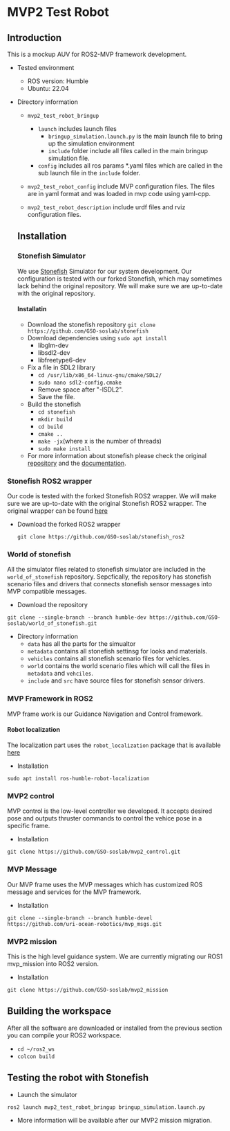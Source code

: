 # MVP2 Test Robot
## Introduction
This is a mockup AUV for ROS2-MVP framework development.
- Tested environment
    - ROS version: Humble
    - Ubuntu: 22.04
- Directory information
    - `mvp2_test_robot_bringup` 
        - `launch` includes launch files
            - `bringup_simulation.launch.py` is the main launch file to bring up the simulation environment
            - `include` folder include all files called in the main bringup simulation file.
        - `config` includes all ros params *.yaml files which are called in the sub launch file in the `include` folder.
    - `mvp2_test_robot_config` include MVP configuration files. The files are in yaml format and was loaded in mvp code using yaml-cpp.

    - `mvp2_test_robot_description` include urdf files and rviz configuration files.

    ## Installation
    ### Stonefish Simulator
    We use [Stonefish](https://github.com/patrykcieslak/stonefish) Simulator for our system development.
    Our configuration is tested with our forked Stonefish, which may sometimes lack behind the original repository. We will make sure we are up-to-date with the original repository.
    #### Installatin
    - Download the stonefish repository
            ```
            git clone https://github.com/GSO-soslab/stonefish
            ```
    - Download dependencies using `sudo apt install`
        - libglm-dev
        - libsdl2-dev
        - libfreetype6-dev
    - Fix a file in SDL2 library
        - `cd /usr/lib/x86_64-linux-gnu/cmake/SDL2/`
        - `sudo nano sdl2-config.cmake`
        - Remove space after "-lSDL2".
        - Save the file.
    - Build the stonefish
        - `cd stonefish`
        - `mkdir build`
        - `cd build`
        - `cmake ..`
        - `make -jx`(where x is the number of threads)
        - `sudo make install`
    - For more information about stonefish please check the original [repository](https://github.com/patrykcieslak/stonefish) and the [documentation](https://stonefish.readthedocs.io/en/latest/).

### Stonefish ROS2 wrapper
Our code is tested with the forked Stonefish ROS2 wrapper. We will make sure we are up-to-date with the original Stonefish ROS2 wrapper.
The original wrapper can be found [here](https://github.com/patrykcieslak/stonefish_ros2)
- Download the forked ROS2 wrapper 
    ```
    git clone https://github.com/GSO-soslab/stonefish_ros2
    ```

### World of stonefish
All the simulator files related to stonefish simulator are included in the `world_of_stonefish` repository. Sepcfically, the repository has stonefish scenario files and drivers that connects stonefish sensor messages into MVP compatible messages.

- Download the repository

```
git clone --single-branch --branch humble-dev https://github.com/GSO-soslab/world_of_stonefish.git
```
- Directory information
    - `data` has all the parts for the simualtor
    - `metadata` contains all stonefish settinsg for looks and materials.
    - `vehicles` contains all stonefish scenario files for vehicles.
    - `world` contains the world scenario files which will call the files in `metadata` and `vehciles`.
    - `include` and `src` have source files for stonefish sensor drivers.

### MVP Framework in ROS2
MVP frame work is our Guidance Navigation and Control framework. 
#### Robot localization
The localization part uses the `robot_localization` package that is available [here](https://github.com/cra-ros-pkg/robot_localization.git)
- Installation
```
sudo apt install ros-humble-robot-localization
```

### MVP2 control
MVP control is the low-level controller we developed. It accepts desired pose and outputs thruster commands to control the vehice pose in a specific frame.
- Installation
```
git clone https://github.com/GSO-soslab/mvp2_control.git
```      

### MVP Message
Our MVP frame uses the MVP messages which has customized ROS message and services for the MVP framework.
- Installation

```
git clone --single-branch --branch humble-devel https://github.com/uri-ocean-robotics/mvp_msgs.git
```

### MVP2 mission
This is the high level guidance system.
We are currently migrating our ROS1 mvp_mission into ROS2 version.
- Installation
```
git clone https://github.com/GSO-soslab/mvp2_mission
```

## Building the workspace
After all the software are downloaded or installed from the previous section you can compile your ROS2 workspace.
- `cd ~/ros2_ws`
- `colcon build`

## Testing the robot with Stonefish
- Launch the simulator
```
ros2 launch mvp2_test_robot_bringup bringup_simulation.launch.py
```
- More information will be available after our MVP2 mission migration.